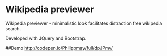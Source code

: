 # Wikipedia previewer

Wikipedia previewer - minimalistic look facilitates distraction free wikipedia search.

Developed with JQuery and Bootstrap.

##Demo
http://codepen.io/Philippmay/full/dpJPmv/